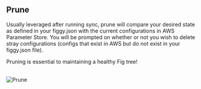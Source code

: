 
## Prune

Usually leveraged after running sync, prune will compare your desired state as defined in your 
figgy.json with the current configurations in AWS Parameter Store. You will be prompted on whether or not you wish to 
delete stray configurations (configs that exist in AWS but do not exist in your figgy.json file).

Pruning is essential to maintaining a healthy Fig tree!

<br/>![Prune](/images/gifs/prune.gif)<br/>